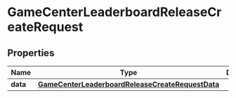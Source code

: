 

# GameCenterLeaderboardReleaseCreateRequest


## Properties

| Name | Type | Description | Notes |
|------------ | ------------- | ------------- | -------------|
|**data** | [**GameCenterLeaderboardReleaseCreateRequestData**](GameCenterLeaderboardReleaseCreateRequestData.md) |  |  |



